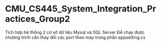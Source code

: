 # CMU_CS445_System_Integration_Practices_Group2
Tích hợp hệ thống 2 cơ sở dữ liệu Mysql và SQL Server
Để chạy được chương trình cần thay đổi các port theo máy trong phần appsetting.cs
